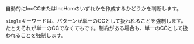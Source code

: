 自動的にIncCCまたはIncHomのいずれかを作成するかどうかを判断します。

`single`キーワードは、パターンが単一のCCとして扱われることを強制します。たとえそれが単一のCCでなくてもです。制約がある場合も、単一のCCとして扱われることを強制します。
